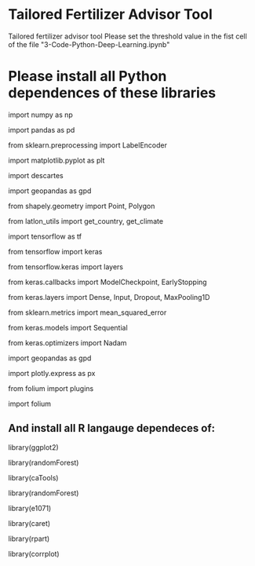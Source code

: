 # Tailored Fertilizer Advisor Tool
Tailored fertilizer advisor tool
Please set the threshold value in the fist cell of the file "3-Code-Python-Deep-Learning.ipynb"


# Please  install all Python dependences of these libraries
import numpy as np 

import pandas as pd 

from sklearn.preprocessing import LabelEncoder 

import matplotlib.pyplot as plt 

import descartes 

import geopandas as gpd 

from shapely.geometry import Point, Polygon 

from latlon_utils import get_country, get_climate 

import tensorflow as tf 

from tensorflow import keras 

from tensorflow.keras import layers 

from keras.callbacks import ModelCheckpoint, EarlyStopping 

from keras.layers import Dense, Input, Dropout, MaxPooling1D 

from sklearn.metrics import mean_squared_error 

from keras.models import Sequential 

from keras.optimizers import Nadam 

import geopandas as gpd 

import plotly.express as px 

from folium import plugins 

import folium 


## And install all R langauge dependeces of:

library(ggplot2) 

library(randomForest) 

library(caTools) 

library(randomForest) 

library(e1071)  

library(caret) 

library(rpart) 

library(corrplot) 
